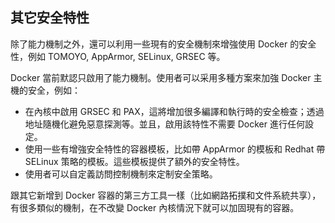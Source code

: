## 其它安全特性
除了能力機制之外，還可以利用一些現有的安全機制來增強使用 Docker 的安全性，例如 TOMOYO, AppArmor, SELinux, GRSEC 等。

Docker 當前默認只啟用了能力機制。使用者可以采用多種方案來加強 Docker 主機的安全，例如：
* 在內核中啟用 GRSEC 和 PAX，這將增加很多編譯和執行時的安全檢查；透過地址隨機化避免惡意探測等。並且，啟用該特性不需要 Docker 進行任何設定。
* 使用一些有增強安全特性的容器模板，比如帶 AppArmor 的模板和 Redhat 帶 SELinux 策略的模板。這些模板提供了額外的安全特性。
* 使用者可以自定義訪問控制機制來定制安全策略。

跟其它新增到 Docker 容器的第三方工具一樣（比如網路拓撲和文件系統共享），有很多類似的機制，在不改變 Docker 內核情況下就可以加固現有的容器。
